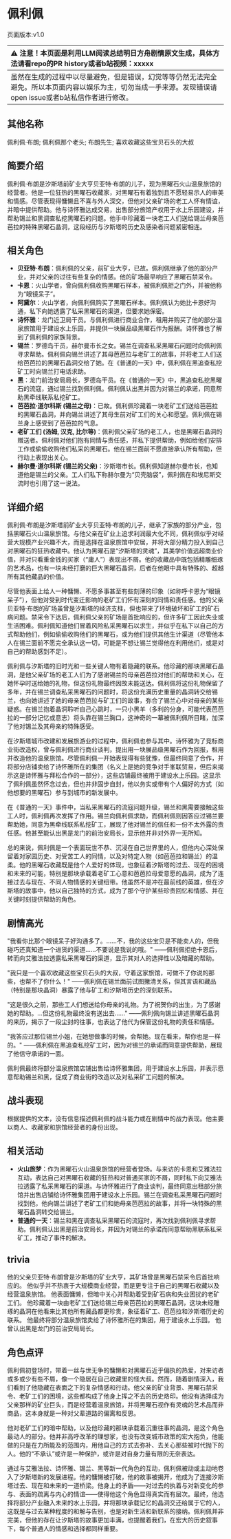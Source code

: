 # 佩利佩
页面版本:v1.0
 

| :warning: 注意！本页面是利用LLM阅读总结明日方舟剧情原文生成，具体方法请看repo的PR history或者b站视频：xxxxx           |
|:----------------------------|
| 虽然在生成的过程中以尽量避免，但是错误，幻觉等等仍然无法完全避免。所以本页面内容以娱乐为主，切勿当成一手来源。发现错误请open issue或者b站私信作者进行修改。|



## 其他名称
佩利佩·布朗; 佩利佩那个老头; 布朗先生; 喜欢收藏这些宝贝石头的大叔
## 简要介绍
佩利佩·布朗是汐斯塔前矿业大亨贝亚特·布朗的儿子，现为黑曜石火山温泉旅馆的经营者。他是一位狂热的黑曜石收藏家，对黑曜石有着独到且不愿轻易示人的审美和情感。尽管表现得慵懒且不喜与外人深交，但他对父亲矿场的老工人怀有情谊，并暗中提供帮助。他与诗怀雅达成交易，出售部分旅馆产权用于水上乐园建设，并帮助锡兰和黑调查私挖黑曜石的问题。他手中珍藏着一块老工人们送给锡兰母亲芭芭拉的特殊黑曜石晶洞，这段经历与汐斯塔的历史及感染者问题紧密相连。
## 相关角色
-   **贝亚特·布朗**：佩利佩的父亲，前矿业大亨，已故。佩利佩继承了他的部分产业，并对父亲的过往有些复杂的情感。他的矿场最早响应了黑曜石禁采令。
-   **卡恩**：火山学者，曾向佩利佩收购黑曜石样本，被佩利佩拒之门外，并被他称为“眼镜呆子”。
-   **阿黛尔**：火山学者，向佩利佩购买了黑曜石样本。佩利佩认为她比卡恩好沟通，私下向她透露了私采黑曜石的渠道，但要求她保密。
-   **诗怀雅**：龙门近卫局干员。与佩利佩进行商业合作，租用并购买了他的部分温泉旅馆用于建设水上乐园，并提供一块展品级黑曜石作为报酬。诗怀雅也了解到了佩利佩的家族背景。
-   **锡兰**：罗德岛干员，赫尔曼市长之女。锡兰在调查私采黑曜石问题时向佩利佩寻求帮助。佩利佩向锡兰讲述了其母芭芭拉与老矿工的故事，并将老工人们送给芭芭拉的黑曜石晶洞交给了她。在《普通的一天》中，佩利佩在黑追查私挖矿工时向锡兰打电话求助。
-   **黑**：龙门前治安局局长，罗德岛干员。在《普通的一天》中，黑追查私挖黑曜石的流寇，通过锡兰找到佩利佩。佩利佩认出黑并因为对锡兰的承诺，同意帮助黑牵线联系私挖矿工。
-   **芭芭拉·道尔科斯 (锡兰之母)**：已故。佩利佩珍藏着一块老矿工们送给芭芭拉的黑曜石晶洞，并向锡兰讲述了其母生前对矿工们的关心和愿望。佩利佩在锡兰身上感受到了芭芭拉的气息。
-   **老矿工们 (汤姆, 汉克, 比尔等)**：佩利佩父亲矿场的老工人，也是黑曜石晶洞的赠送者。佩利佩对他们抱有同情与责任感，并私下提供帮助，例如给他们安排工作或偷偷收购他们私采的黑曜石。他在锡兰面前不愿直接承认所有帮助，但行动上表现出关心。
-   **赫尔曼·道尔科斯 (锡兰的父亲)**：汐斯塔市长。佩利佩知道赫尔曼市长，也知道他是锡兰的父亲。工人们私下称赫尔曼为“贝壳脑袋”，佩利佩在和埃尼斯交流时也引用了这一说法。
## 详细介绍
佩利佩·布朗是汐斯塔前矿业大亨贝亚特·布朗的儿子，继承了家族的部分产业，包括黑曜石火山温泉旅馆。与他父亲在矿业上追求利润最大化不同，佩利佩似乎对经营大规模产业兴趣不大，而是选择在温泉旅馆中安居，并将大部分精力投入到自己对黑曜石的狂热收藏中。他认为黑曜石是“汐斯塔的灵魂”，其美学价值远超商业价值，并对只看重金钱的买家（“庸人”）表现出不屑。他的收藏品中既包括精雕细琢的艺术品，也有一块未经打磨的巨大黑曜石晶洞，后者在他眼中具有特殊的、超越所有其他藏品的价值。

尽管他表面上给人一种慵懒、不愿多事甚至有些刻薄的印象（如称呼卡恩为“眼镜呆子”），但他对受到时代变迁影响的老矿工们怀有深刻的同情和责任感。他的父亲贝亚特·布朗的矿场虽曾是汐斯塔的经济支柱，但也带来了环境破坏和矿工的矿石病问题。禁采令下达后，佩利佩父亲的矿场是首批响应的，但许多矿工因此失业或生活困难。佩利佩知道他们冒着风险私采黑曜石以求生，并似乎在私下以自己的方式帮助他们，例如偷偷收购他们的黑曜石，或为他们提供其他生计渠道（尽管他本人在锡兰面前不愿完全承认这一切，可能是不想让锡兰觉得他在利用他们，或是对自己的帮助感到不足）。

佩利佩与汐斯塔的旧时光和一些关键人物有着隐藏的联系。他珍藏的那块黑曜石晶洞，是他父亲矿场的老工人们为了感谢锡兰的母亲芭芭拉对他们的帮助和关心，在她怀孕时送给她的礼物，但这份礼物最终因故未能送达。佩利佩将这份礼物保留了多年，并在锡兰调查私采黑曜石的问题时，将这份充满历史重量的晶洞转交给锡兰，也向她讲述了她的母亲芭芭拉与矿工们的故事，弥合了锡兰心中对母亲的某些疑惑。在锡兰抱着晶洞聆听自己心跳时，一只小黑羊（多利的分身，可能代表芭芭拉的一部分记忆或意志）将头靠在锡兰胸口，这神奇的一幕被佩利佩所目睹，加深了他对锡兰及其母亲的特殊感受。

在汐斯塔城市改建和发展旅游业的过程中，佩利佩也参与其中。诗怀雅为了竞标商业街改造权，曾与佩利佩进行商业谈判，提出用一块展品级黑曜石作为回报，租用并改造他的温泉旅馆。尽管佩利佩一开始表现得有些犹豫，但最终同意了合作，并将部分店铺卖给了诗怀雅所在的集团（名义上是她的竞争对手峯联贸易，但后来揭示这是诗怀雅与拜松合作的一部分），这些店铺最终被用于建设水上乐园。这显示了佩利佩虽然怀念过去，但也并非固步自封，他以务实或带有个人偏好的方式（如他想要的黑曜石）参与到城市的新发展中。

在《普通的一天》事件中，当私采黑曜石的流寇问题升级，锡兰和黑需要接触这些工人时，佩利佩再次发挥了作用。锡兰向佩利佩求助，而佩利佩则因答应过锡兰要帮助她，同意为黑牵线联系私挖矿工，展现了他对锡兰的信任和一份不太外露的责任感。他甚至能认出黑是龙门的前治安局长，显示他并非对外界一无所知。

总的来说，佩利佩是一个表面玩世不恭、沉浸在自己世界里的人，但他内心深处保留着对家园历史、对受苦工人的同情，以及对特定人物（如芭芭拉和锡兰）的温柔。他的黑曜石收藏既是他个人爱好的体现，也象征着汐斯塔的过去、现在的困境和未来的可能，特别是那块承载着老矿工心意和芭芭拉母爱意愿的晶洞，成为了连接过去与现在、不同人物情感的关键纽带。他虽然不是冲在最前线的英雄，但在汐斯塔的故事中，他以自己独特的方式，成为了那个守护某些珍贵回忆和情感、并在关键时刻提供帮助的角色。
## 剧情高光
"我看你比那个眼镜呆子好沟通多了。......不，我的这些宝贝是不能卖人的，但我碰巧还真知道一个进货的渠道......不要说是我说的哦。"
——佩利佩拒绝卡恩后，转而向艾雅法拉透露私采黑曜石的渠道，显示其对人的选择性以及暗藏的帮助。

"我只是一个喜欢收藏这些宝贝石头的大叔，守着这家旅馆，可做不了你说的那些，也帮不了你什么！"
——佩利佩在锡兰面前试图撇清关系，但其言语和藏品（特别是那块晶洞）暴露了他与矿工和汐斯塔历史的深刻联系。

"这是很久之前，那些工人们想送给你母亲的礼物。为了祝贺你的出生，为了感谢她的帮助。...但这份礼物最终没有送出去......"
——佩利佩向锡兰讲述黑曜石晶洞的来历，揭示了一段尘封的往事，也表达了他代为保管这份礼物的责任和情感。

"我答应过那位锡兰小姐，在她想做事的时候，会帮她。现在看来，帮你也是一样的。"
——佩利佩在黑追查私挖矿工时，因为对锡兰的承诺而同意提供帮助，展现了他信守承诺的一面。

佩利佩最终将部分温泉旅馆店铺出售给诗怀雅集团，用于建设水上乐园，并表示愿意帮助锡兰和黑，促成了商业街的改造以及对私采矿工问题的解决。
## 战斗表现
根据提供的文本，没有信息描述佩利佩的战斗能力或在剧情中的战力表现。他主要以商人、收藏家和旅馆经营者的身份出现。
## 相关活动
-   **火山旅梦**：作为黑曜石火山温泉旅馆的经营者登场。与来访的卡恩和艾雅法拉互动，表达自己对黑曜石收藏的狂热和对普通买家的不屑，同时私下向艾雅法拉透露了私采黑曜石的渠道。与诗怀雅进行了商业谈判，最终同意出租部分旅馆并出售店铺给诗怀雅集团用于建设水上乐园。锡兰在调查私采黑曜石问题时找到他，他向锡兰讲述了老矿工们和她母亲芭芭拉的故事，并将一块特殊的黑曜石晶洞转交给锡兰。
-   **普通的一天**：锡兰和黑在调查私采黑曜石的流寇时，再次找到佩利佩寻求帮助。佩利佩认出黑是前治安局长，并因为对锡兰的承诺而同意帮助黑联系私采矿工，推动了事件的解决。
## trivia
他的父亲贝亚特·布朗曾是汐斯塔的矿业大亨，其矿场曾是黑曜石禁采令后首批响应的。
他似乎并不热衷于大规模商业经营，而是更专注于自己的黑曜石收藏以及经营温泉旅馆。
他表面慵懒，但暗中关心并帮助着受到矿石病和失业困扰的老矿工们。
他珍藏着一块由老矿工们送给锡兰母亲芭芭拉的黑曜石晶洞，这块未经雕琢的晶洞在他看来比其他所有藏品都更珍贵，象征着矿工、芭芭拉和汐斯塔历史的联系。
他最终将部分温泉旅馆卖给了诗怀雅所在的集团，用于建设水上乐园。
他曾认出黑是龙门的前治安局局长。
## 角色点评
佩利佩初登场时，带着一丝与世无争的慵懒和对黑曜石近乎偏执的热爱，对来访者或多或少有些不屑，像一个隐居在自己收藏里的怪大叔。然而，随着剧情深入，我们看到了他隐藏在表面之下的复杂情感和行动。他父亲的矿业背景、黑曜石禁采令、老矿工们的困境，这些都构成了他身上挥之不去的历史烙印。他没有选择成为父亲那样的矿业巨头，而是经营着温泉旅馆，并将黑曜石视作有灵魂的艺术品而非商品，这本身就是一种对父辈道路的偏离和反思。

他对老矿工们的暗中帮助，以及他珍藏的那块承载着沉重往事的晶洞，是这个角色最动人的部分。他并非高呼改革的理想家，也没有改变城市政策的宏大抱负，他能做的只是在力所能及的范围内，用他自己的方式去弥补、去关心那些被时代抛下的人。他的“不承认”或许是一种保护，或许是对自身力量有限的无奈表达。

通过与艾雅法拉、诗怀雅、锡兰、黑等新一代角色的互动，佩利佩被动或主动地卷入了汐斯塔新的发展进程。他的慵懒被打破，他的故事被揭开，他成为了连接汐斯塔过去、现在和未来的一道桥梁。他身上的矛盾——对过去的执着与对新变化的参与、表面的疏离与内心的情谊——使得他这个角色显得真实而有层次。最终，他选择将部分产业融入未来的水上乐园，并将那块承载记忆的晶洞交还给属于它的人，这既是与过去某种程度的和解与告别，也是对新生活和新联系的接纳。佩利佩并非完美，但他的存在让汐斯塔的故事更加丰满，也提醒着我们，在宏大的历史叙事下，每个普通人的情感和选择都同样重要。